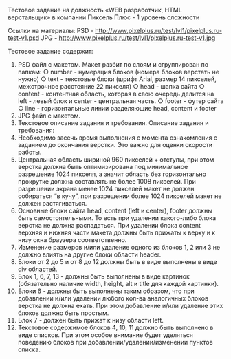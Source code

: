 Тестовое задание на должность «WEB разработчик, HTML верстальщик» в компании Пиксель Плюс - 1 уровень сложности

Ссылки на материалы:
PSD - http://www.pixelplus.ru/test/lvl1/pixelplus.ru-test-v1.psd
JPG - http://www.pixelplus.ru/test/lvl1/pixelplus.ru-test-v1.jpg

Тестовое задание содержит:
1.    PSD файл с макетом. Макет разбит по слоям и сгруппирован по папкам:
○     number - нумерация блоков (номера блоков верстать не нужно)
○     text - текстовые блоки (шрифт Arial, размер 14 пикселей, межстрочное расстояние 22 пикселя)
○     head - шапка сайта
○     content - контентная область, которая в свою очередь делится на left - левый блок и center - центральная часть.
○     footer - футер сайта
○     line - горизонтальные линии разделяющие head, content и footer
2.    JPG файл с макетом.
3.    Текстовое описание задания и требования.
Описание задания и требования:
1.    Необходимо засечь время выполнения с момента ознакомления с заданием до окончания верстки. Это важно для оценки скорости работы.
2.    Центральная область шириной 960 пикселей + отступы, при этом верстка должна быть оптимизирована под минимальное разрешение 1024 пикселя, а значит область без горизонтально прокрутке должна составлять не более 1008 пикселей. При разрешении экрана менее 1024 пикселей макет не должен собираться “в кучу”, при разрешении более 1024 пикселей макет не должен растягиваться.
3.    Основные блоки сайта head, content (left и center), footer должны быть самостоятельными. То есть при удалении какого-либо блока верстка не должна распадаться. При удалении блока content верхняя и нижняя части макета должны быть прижаты к верху и к низу окна браузера соответственно.
4.    Изменение размеров и/или удаление одного из блоков 1, 2 или 3 не должно влиять на другие блоки области header.
5.    Блоки от 2 до 5 и от 8 до 12 должны быть в виде выполнены в виде div областей.
6.    Блок 1, 6, 7, 13 - должны быть выполнены в виде картинок (обязательно наличие width, height, alt и title для каждой картинки).
7.    Блоки 6 - должны быть выполнены таким образом, что при добавлении и/или удалении любого кол-ва аналогичных блоков верстка не должна ехать. При этом добавление и/или удаление этих блоков должно быть простым.
8.    Блок 7 - должен быть прижат к низу области left.
9.    Текстовое содержимое блоков 4, 10, 11 должно быть выполнено в виде списков. При этом особое внимание будет уделяться поведению блоков при добавлении/удалении/изменении пунктов списка.
